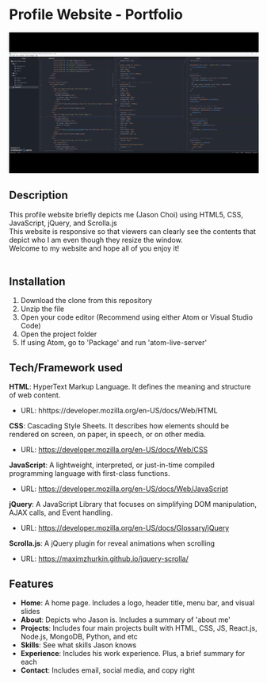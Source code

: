 # Profile Website - Portfolio


![](img/readMe.gif) 


## Description
This profile website briefly depicts me (Jason Choi) using HTML5, CSS, JavaScript, jQuery, and Scrolla.js <br/>
This website is responsive so that viewers can clearly see the contents that depict who I am even though they resize the window. <br/>
Welcome to my website and hope all of you enjoy it!<br/>
<br/>

## Installation
1. Download the clone from this repository
2. Unzip the file
3. Open your code editor (Recommend using either Atom or Visual Studio Code)
4. Open the project folder
5. If using Atom, go to 'Package' and run 'atom-live-server'

## Tech/Framework used
**HTML**: HyperText Markup Language. It defines the meaning and structure of web content.
 - URL: hhttps://developer.mozilla.org/en-US/docs/Web/HTML <br/>

**CSS**: Cascading Style Sheets. It describes how elements should be rendered on screen, on paper, in speech, or on other media.
 - URL: https://developer.mozilla.org/en-US/docs/Web/CSS <br/>

**JavaScript**: A lightweight, interpreted, or just-in-time compiled programming language with first-class functions.
 - URL: https://developer.mozilla.org/en-US/docs/Web/JavaScript <br/>

**jQuery**: A JavaScript Library that focuses on simplifying DOM manipulation, AJAX calls, and Event handling.
 - URL: https://developer.mozilla.org/en-US/docs/Glossary/jQuery <br/>

**Scrolla.js**: A jQuery plugin for reveal animations when scrolling
 - URL: https://maximzhurkin.github.io/jquery-scrolla/ <br/>
 
## Features
- **Home**: A home page. Includes a logo, header title, menu bar, and visual slides
- **About**: Depicts who Jason is. Includes a summary of 'about me'
- **Projects**: Includes four main projects built with HTML, CSS, JS, React.js, Node.js, MongoDB, Python, and etc
- **Skills**: See what skills Jason knows
- **Experience**: Includes his work experience. Plus, a brief summary for each
- **Contact**: Includes email, social media, and copy right
 
